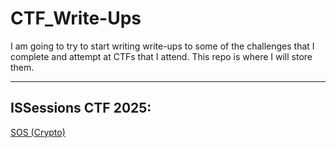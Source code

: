 # CTF_Write-Ups
I am going to try to start writing write-ups to some of the challenges that I complete and attempt at CTFs that I attend.
This repo is where I will store them.

<hr>

<h2> ISSessions CTF 2025: </h2>
<a href="https://h4ckth3p1an3t.livejournal.com/384.html" target="__blank__">SOS (Crypto)</a>
